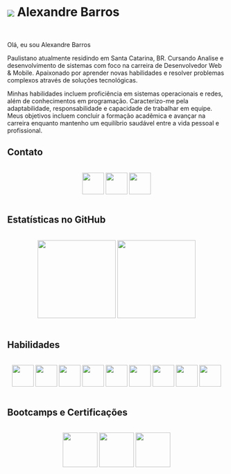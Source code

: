 <h1>
     <img align="center" src="https://github.com/AlexandreBarrosDev/portfolio/blob/main/public/alx-logo.svg">
     Alexandre Barros
</h1><br>

Olá, eu sou Alexandre Barros

Paulistano atualmente residindo em Santa Catarina, BR. Cursando Analise e desenvolvimento de sistemas com foco na carreira de Desenvolvedor Web & Mobile. Apaixonado por aprender novas habilidades e resolver problemas complexos através de soluções tecnológicas.

Minhas habilidades incluem proficiência em sistemas operacionais e redes, além de conhecimentos em programação. Caracterizo-me pela adaptabilidade, responsabilidade e capacidade de trabalhar em equipe. Meus objetivos incluem concluir a formação acadêmica e avançar na carreira enquanto mantenho um equilíbrio saudável entre a vida pessoal e profissional.<br>

## **Contato**

<div align='center' color='#fff'><br>
     <span><a href="alexandrebarros.dev@gmail.com" target="_blank"><img align="center" width='50px' height='50px' src="https://github.com/AlexandreBarrosDev/portfolio/blob/main/public/bx-envelope.svg"></a></span>
     <span><a href="https://www.linkedin.com/in/alexandrebarrosdev" target="_blank"><img align="center" width='50px' height='50px' src="https://github.com/AlexandreBarrosDev/portfolio/blob/main/public/bxl-linkedin-square.svg"></a></span>
     <span><a href="https://github.com/AlexandreBarrosDev" target="_blank"><img align="center" width='50px' height='50px' src="https://github.com/AlexandreBarrosDev/portfolio/blob/main/public/bxl-github.svg"></a></span>
</div><br>

## **Estatísticas no GitHub**

<div align="center"><br>
     <img height="180em" src="https://github-readme-stats.vercel.app/api?username=alexandrebarrosdev&theme=graywhite&show_icons=true&hide_border=true&count_private=true" />
     <img height="180em" src="https://github-readme-stats.vercel.app/api/top-langs/?username=alexandrebarrosdev&theme=graywhite&show_icons=true&hide_border=true&layout=compact" />
</div><br>

## **Habilidades**
<div align='center'><br>
     <span><img align="center" width='50px' height='50px' src="https://github.com/AlexandreBarrosDev/portfolio/blob/main/public/figma.svg"></span>
     <span><img align="center" width='50px' height='50px' src="https://github.com/AlexandreBarrosDev/portfolio/blob/main/public/git.svg"></span>
     <span><img align="center" width='50px' height='50px' src="https://github.com/AlexandreBarrosDev/portfolio/blob/main/public/html5.svg"></span>
     <span><img align="center" width='50px' height='50px' src="https://github.com/AlexandreBarrosDev/portfolio/blob/main/public/css3.svg"></span>
     <span><img align="center" width='50px' height='50px' src="https://github.com/AlexandreBarrosDev/portfolio/blob/main/public/tailwindcss.svg"></span>
     <span><img align="center" width='50px' height='50px' src="https://github.com/AlexandreBarrosDev/portfolio/blob/main/public/javascript.svg"></span>
     <span><img align="center" width='50px' height='50px' src="https://github.com/AlexandreBarrosDev/portfolio/blob/main/public/react.svg"></span>
     <span><img align="center" width='50px' height='50px' src="https://github.com/AlexandreBarrosDev/portfolio/blob/main/public/nextdotjs.svg"></span>
     <span><img align="center" width='50px' height='50px' src="https://github.com/AlexandreBarrosDev/portfolio/blob/main/public/typescript.svg"></span>
</div><br>

## **Bootcamps e Certificações**

<div align='center'><br>
     <a href="https://hermes.dio.me/certificates/1TVAHFWC.pdf" target="_blank"><img src="https://assets.dio.me/0JQqr8ZwT-UxlnECL_OiT33rG3DrDD_Lc1BCMsn_iso/f:webp/h:120/q:80/L3RyYWNrcy8zZjAzZTNmNS03Nzk1LTQ1NzktYTI1YS0wZTk1ODdlMGRmNzcucG5n"               height="80"></a>
     <a href="https://hermes.dio.me/certificates/KYHPKTND.pdf" target="_blank"><img src="https://assets.dio.me/_ImeVq2qMIfyFkoYC-epZ9o-1X9soGtq69WUykqhiL4/f:webp/h:120/q:80/L3RyYWNrcy81NWU3MDQwZi03NzViLTQ3ZTUtYThmYi02OWQwMDJjYTE3YTkucG5n"               height="80"></a>
     <a href="https://hermes.dio.me/certificates/MHFXIDNU.pdf" target="_blank"><img src="https://assets.dio.me/xEToxE9fgWwdB62arhyfnUPNNK42xbqSOzHNRpWtDxk/f:webp/h:120/q:80/L3RyYWNrcy8wYTY1YmE2MS1hOGZhLTQ2ZDktODhhYS1kYmViYjAyOTU4M2UucG5n"               height="80"></a>
</div><br>
